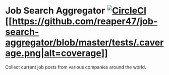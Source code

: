 # Job Search Aggregator [![CircleCI](https://circleci.com/gh/reaper47/job-search-aggregator.svg?style=svg)](https://circleci.com/gh/reaper47/job-search-aggregator) [[https://github.com/reaper47/job-search-aggregator/blob/master/tests/.caverage.png|alt=coverage]]

Collect current job posts from various companies around the world.
